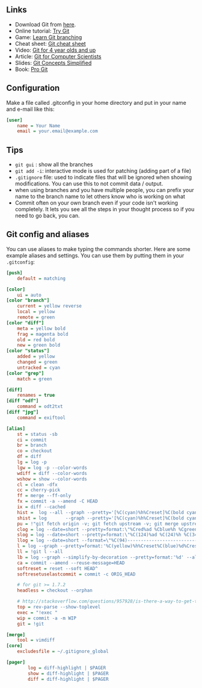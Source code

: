 ## Links

- Download Git from [here](http://git-scm.com/downloads).
- Online tutorial: [Try Git](http://try.github.com/)
- Game: [ Learn Git branching ](http://pcottle.github.io/learnGitBranching/)
- Cheat sheet: [Git cheat sheet](http://www.git-tower.com/blog/git-cheat-sheet/)
- Video: [Git for 4 year olds and up](https://www.youtube.com/watch?v=1ffBJ4sVUb4)
- Article: [Git for Computer Scientists](http://eagain.net/articles/git-for-computer-scientists/)
- Slides: [Git Concepts Simplified](http://gitolite.com/gcs.html)
- Book: [Pro Git](http://git-scm.com/book/en/v2)

## Configuration

Make a file called .gitconfig in your home directory and put in your name and e-mail like this:

```ini
[user]
	name = Your Name
	email = your.email@example.com
```


## Tips

- `git gui` : show all the branches
- `git add -i`: interactive mode is used for patching (adding part of a file)
- `.gitignore` file: used to indicate files that will be ignored when showing
  modifications. You can use this to not commit data / output.
- when using branches and you have multiple people, you can prefix your name to
  the branch name to let others know who is working on what
- Commit often on your own branch even if your code isn't working completely.
  It lets you see all the steps in your thought process so if you need to go
  back, you can. 

## Git config and aliases

You can use aliases to make typing the commands shorter. Here are some example
aliases and settings. You can use them by putting them in your `.gitconfig`:

```ini
[push]
	default = matching

[color]
	ui = auto
[color "branch"]
	current = yellow reverse
	local = yellow
	remote = green
[color "diff"]
	meta = yellow bold
	frag = magenta bold
	old = red bold
	new = green bold
[color "status"]
	added = yellow
	changed = green
	untracked = cyan
[color "grep"]
	match = green

[diff]
	renames = true
[diff "odf"]
	command = odt2txt
[diff "jpg"]
	command = exiftool

[alias]
	st = status -sb
	ci = commit
	br = branch
	co = checkout
	df = diff
	lg = log -p
	lgw = log -p --color-words
	wdiff = diff --color-words
	wshow = show --color-words
	cl = clean -dfx
	cc = cherry-pick
	ff = merge --ff-only
	fx = commit -a --amend -C HEAD
	ix = diff --cached
	hist =  log --all --graph --pretty='[%C(cyan)%h%Creset]%C(bold cyan)%d%Creset %s'
	shist = log       --graph --pretty='[%C(cyan)%h%Creset]%C(bold cyan)%d%Creset %s'
	pu = !"git fetch origin -v; git fetch upstream -v; git merge upstream/master"
	clog = log --date=short --pretty=format:\"%Cred%ad %Cblue%h %Cgreen%an %Creset%s%C(yellow)%d\"
	slog = log --date=short --pretty=format:\"%C(124)%ad %C(24)%h %C(34)%an %C(252)%s%C(178)%d\"
	llog = log --date=short --format=\"%C(94)--------------------------------------------------------------------------------%n%C(24)%h %C(124)%ad %C(34)%an %C(22)<%ae>%C(130)%d%n%C(178) %s%n%n%B(1)\"
	l = log --graph --pretty=format:'%C(yellow)%h%Creset%C(blue)%d%Creset %C(white bold)%s%Creset %C(white dim)(by %an %ar)%Creset'
	ll = !git l --all
	lb = log --graph --simplify-by-decoration --pretty=format:'%d' --all
	ca = commit --amend --reuse-message=HEAD
	softreset = reset --soft HEAD^
	softresetuselastcommit = commit -c ORIG_HEAD

	# for git >= 1.7.2
	headless = checkout --orphan

	# http://stackoverflow.com/questions/957928/is-there-a-way-to-get-the-git-root-directory-in-one-command
	top = rev-parse --show-toplevel
	exec = "!exec "
	wip = commit -a -m WIP
	git = !git

[merge]
	tool = vimdiff
[core]
	excludesfile = ~/.gitignore_global

[pager]
        log = diff-highlight | $PAGER
        show = diff-highlight | $PAGER
        diff = diff-highlight | $PAGER
```
